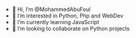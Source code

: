 - 👋 Hi, I’m @MohammedAbuFoul
- 👀 I’m interested in Python, Php and WebDev
- 🌱 I’m currently learning JavaScript
- 💞️ I’m looking to collaborate on Python projects


<!--- - 📫 How to reach me ...
MohammedAbuFoul/MohammedAbuFoul is a ✨ special ✨ repository because its `README.md` (this file) appears on your GitHub profile.
You can click the Preview link to take a look at your changes.
--->
